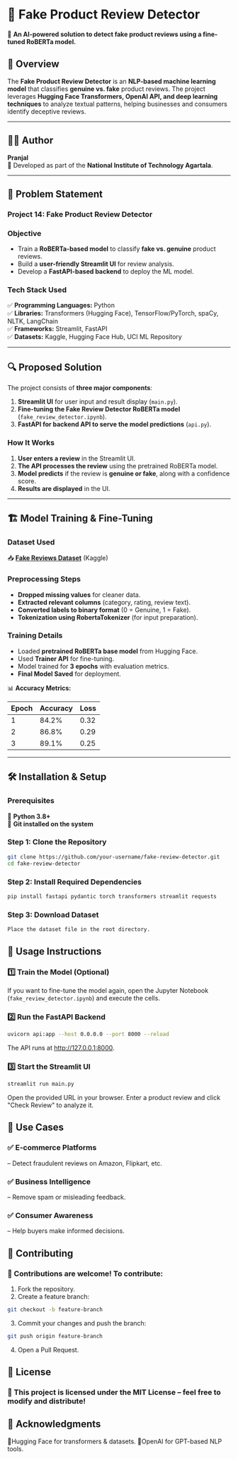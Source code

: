 # 🛒 Fake Product Review Detector  

🚀 **An AI-powered solution to detect fake product reviews using a fine-tuned RoBERTa model.**  

## 📌 Overview  

The **Fake Product Review Detector** is an **NLP-based machine learning model** that classifies **genuine vs. fake** product reviews. The project leverages **Hugging Face Transformers, OpenAI API, and deep learning techniques** to analyze textual patterns, helping businesses and consumers identify deceptive reviews.  

---

## 👨‍💻 Author  

**Pranjal**  
📍 Developed as part of the **National Institute of Technology Agartala**.  

---

## 🎯 Problem Statement  

### **Project 14: Fake Product Review Detector**  

### **Objective**  
- Train a **RoBERTa-based model** to classify **fake vs. genuine** product reviews.  
- Build a **user-friendly Streamlit UI** for review analysis.  
- Develop a **FastAPI-based backend** to deploy the ML model.  

### **Tech Stack Used**  
✅ **Programming Languages:** Python  
✅ **Libraries:** Transformers (Hugging Face), TensorFlow/PyTorch, spaCy, NLTK, LangChain  
✅ **Frameworks:** Streamlit, FastAPI  
✅ **Datasets:** Kaggle, Hugging Face Hub, UCI ML Repository  

---

## 🔍 **Proposed Solution**  

The project consists of **three major components**:  
1. **Streamlit UI** for user input and result display (`main.py`).  
2. **Fine-tuning the Fake Review Detector RoBERTa model** (`fake_review_detector.ipynb`).  
3. **FastAPI for backend API to serve the model predictions** (`api.py`).  

### **How It Works**  
1. **User enters a review** in the Streamlit UI.  
2. **The API processes the review** using the pretrained RoBERTa model.  
3. **Model predicts** if the review is **genuine or fake**, along with a confidence score.  
4. **Results are displayed** in the UI.  

---

## 🏗️ **Model Training & Fine-Tuning**  

### **Dataset Used**  
📥 **[Fake Reviews Dataset](https://www.kaggle.com/datasets/mexwell/fake-reviews-dataset)** (Kaggle)  

### **Preprocessing Steps**  
- **Dropped missing values** for cleaner data.  
- **Extracted relevant columns** (category, rating, review text).  
- **Converted labels to binary format** (0 = Genuine, 1 = Fake).  
- **Tokenization using RobertaTokenizer** (for input preparation).  

### **Training Details**  
- Loaded **pretrained RoBERTa base model** from Hugging Face.  
- Used **Trainer API** for fine-tuning.  
- Model trained for **3 epochs** with evaluation metrics.  
- **Final Model Saved** for deployment.  

📊 **Accuracy Metrics:**  

| Epoch | Accuracy | Loss  |
|-------|----------|-------|
| 1     | 84.2%    | 0.32  |
| 2     | 86.8%    | 0.29  |
| 3     | 89.1%    | 0.25  |

---

## 🛠️ **Installation & Setup**  

### **Prerequisites**  
📌 **Python 3.8+**  
📌 **Git installed on the system**  

### **Step 1: Clone the Repository**  
```bash
git clone https://github.com/your-username/fake-review-detector.git
cd fake-review-detector
```
### **Step 2: Install Required Dependencies**  
```bash
pip install fastapi pydantic torch transformers streamlit requests
```
### **Step 3: Download Dataset**
```bash
Place the dataset file in the root directory.
```
## 🚀 Usage Instructions  

### **1️⃣ Train the Model (Optional)**  
If you want to fine-tune the model again, open the Jupyter Notebook (`fake_review_detector.ipynb`) and execute the cells.  

### **2️⃣ Run the FastAPI Backend**  
```bash
uvicorn api:app --host 0.0.0.0 --port 8000 --reload
```
The API runs at http://127.0.0.1:8000.

### **3️⃣ Start the Streamlit UI**
```bash
streamlit run main.py
```
Open the provided URL in your browser.
Enter a product review and click "Check Review" to analyze it.

## 🎯 Use Cases
### **✅ E-commerce Platforms** 
   – Detect fraudulent reviews on Amazon, Flipkart, etc.
### **✅ Business Intelligence**
   – Remove spam or misleading feedback.
### **✅ Consumer Awareness**
   – Help buyers make informed decisions.
## 🤝 Contributing
### **👥 Contributions are welcome! To contribute:**

1. Fork the repository.
2. Create a feature branch:
```bash
git checkout -b feature-branch
```
3. Commit your changes and push the branch:
```bash
git push origin feature-branch
```
4. Open a Pull Request.

## 📜 License
### **📄 This project is licensed under the MIT License – feel free to modify and distribute!**

## 🌟 Acknowledgments
📍Hugging Face for transformers & datasets.
📍OpenAI for GPT-based NLP tools.
